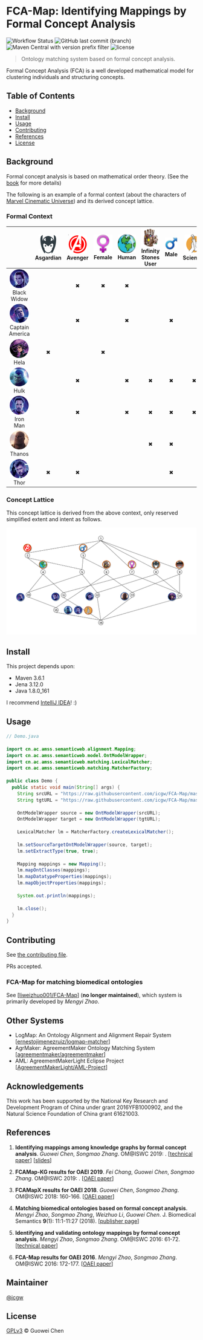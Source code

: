 FCA-Map: Identifying Mappings by Formal Concept Analysis
========================================================

![Workflow Status](https://github.com/icgw/FCA-Map/workflows/Java%20CI/badge.svg)
![GitHub last commit (branch)](https://img.shields.io/github/last-commit/icgw/FCA-Map/master)
![Maven Central with version prefix filter](https://img.shields.io/maven-central/v/org.apache.maven/maven-repository-metadata/3.6.1)
![license](https://img.shields.io/github/license/icgw/FCA-Map)

> Ontology matching system based on formal concept analysis.

Formal Concept Analysis (FCA) is a well developed mathematical model for clustering individuals and structuring concepts.

## Table of Contents

- [Background](#background)
- [Install](#install)
- [Usage](#usage)
- [Contributing](#contributing)
- [References](#references)
- [License](#license)

## Background

Formal concept analysis is based on mathematical order theory. (See the [book](https://www.springer.com/gp/book/9783540627715) for more details)

The following is an example of a formal context (about the characters of [Marvel Cinematic Universe](https://marvelcinematicuniverse.fandom.com/wiki/Category:Characters)) and its derived concept lattice.

### Formal Context

|                        | ![Asgardian][asg] <br /> Asgardian | ![Avenger][ag] <br /> Avenger | ![Female][fml] <br /> Female | ![Human][hm] <br /> Human | ![Infinity Stones User][inf] <br /> Infinity Stones User | ![Male][ml] <br /> Male | ![Scientist][sci] <br /> Scientist | ![Villain][vln] <br /> Villain |
|:----------------------:|:-:|:-:|:-:|:-:|:-:|:-:|:-:|:-:|
| ![Black Widow][bw] <br /> Black Widow         |   | ✖ | ✖ | ✖ |   |   |   |   |
| ![Captain America][ca] <br /> Captain America |   | ✖ |   | ✖ |   | ✖ |   |   |
| ![Hela][hl] <br /> Hela                       | ✖ |   | ✖ |   |   |   |   | ✖ |
| ![Hulk][hk] <br /> Hulk                       |   | ✖ |   | ✖ | ✖ | ✖ | ✖ |   |
| ![Iron Man][im] <br /> Iron Man               |   | ✖ |   | ✖ | ✖ | ✖ | ✖ |   |
| ![Thanos][ts] <br /> Thanos                   |   |   |   |   | ✖ | ✖ |   | ✖ |
| ![Thor][tr] <br /> Thor                       | ✖ | ✖ |   |   |   | ✖ |   |   |

### Concept Lattice

This concept lattice is derived from the above context, only reserved simplified extent and intent as follows.

![complete-lattice](https://raw.githubusercontent.com/icgw/FCA-Map/master/.github/assets/example-concept-lattice-marvel.svg?sanitize=true)

## Install

This project depends upon:
- Maven 3.6.1
- Jena 3.12.0
- Java 1.8.0\_161

I recommend [IntelliJ IDEA](https://www.jetbrains.com/idea/)! :)

## Usage

```java
// Demo.java

import cn.ac.amss.semanticweb.alignment.Mapping;
import cn.ac.amss.semanticweb.model.OntModelWrapper;
import cn.ac.amss.semanticweb.matching.LexicalMatcher;
import cn.ac.amss.semanticweb.matching.MatcherFactory;

public class Demo {
  public static void main(String[] args) {
    String srcURL = "https://raw.githubusercontent.com/icgw/FCA-Map/master/src/test/resources/oaei/conference/Conference.owl";
    String tgtURL = "https://raw.githubusercontent.com/icgw/FCA-Map/master/src/test/resources/oaei/conference/ekaw.owl";

    OntModelWrapper source = new OntModelWrapper(srcURL);
    OntModelWrapper target = new OntModelWrapper(tgtURL);

    LexicalMatcher lm = MatcherFactory.createLexicalMatcher();

    lm.setSourceTargetOntModelWrapper(source, target);
    lm.setExtractType(true, true);

    Mapping mappings = new Mapping();
    lm.mapOntClasses(mappings);
    lm.mapDatatypeProperties(mappings);
    lm.mapObjectProperties(mappings);

    System.out.println(mappings);

    lm.close();
  }
}
```

## Contributing

See [the contributing file](.github/CONTRIBUTING.md).

PRs accepted.

### FCA-Map for matching biomedical ontologies

See \[[liweizhuo001/FCA-Map](https://github.com/liweizhuo001/FCA-Map)\] (**no longer maintained**), which system is primarily developed by _Mengyi Zhao_.

## Other Systems
- LogMap: An Ontology Alignment and Alignment Repair System \[[ernestojimenezruiz/logmap-matcher](https://github.com/ernestojimenezruiz/logmap-matcher)\]
- AgrMaker: AgreementMaker Ontology Matching System \[[agreementmaker/agreementmaker](https://github.com/agreementmaker/agreementmaker)\]
- AML: AgreementMakerLight Eclipse Project \[[AgreementMakerLight/AML-Project](https://github.com/AgreementMakerLight/AML-Project)\]

## Acknowledgements

This work has been supported by the National Key Research and Development Program of China under grant 2016YFB1000902, and the Natural Science Foundation of China grant 61621003.

## References

1. **Identifying mappings among knowledge graphs by formal concept analysis**. _Guowei Chen_, _Songmao Zhang_. OM@ISWC 2019: . \[[technical paper][1]\] \[[slides][7]\]

2. **FCAMap-KG results for OAEI 2019**. _Fei Chang_, _Guowei Chen_, _Songmao Zhang_. OM@ISWC 2019: . \[[OAEI paper][2]\]

2. **FCAMapX results for OAEI 2018**. _Guowei Chen_, _Songmao Zhang_. OM@ISWC 2018: 160-166. \[[OAEI paper][3]\]

3. **Matching biomedical ontologies based on formal concept analysis**. _Mengyi Zhao_, _Songmao Zhang_, _Weizhuo Li_, _Guowei Chen_. J. Biomedical Semantics **9**(1): 11:1-11:27 (2018). \[[publisher page][4]\]

4. **Identifying and validating ontology mappings by formal concept analysis**. _Mengyi Zhao_, _Songmao Zhang_. OM@ISWC 2016: 61-72. \[[technical paper][5]\]

5. **FCA-Map results for OAEI 2016**. _Mengyi Zhao_, _Songmao Zhang_. OM@ISWC 2016: 172-177. \[[OAEI paper][6]\]

## Maintainer

[@icgw](https://github.com/icgw)

## License

[GPLv3](LICENSE) © Guowei Chen

[im]: https://raw.githubusercontent.com/icgw/FCA-Map/master/.github/assets/iron-man.png
[tr]: https://raw.githubusercontent.com/icgw/FCA-Map/master/.github/assets/thor.png
[bw]: https://raw.githubusercontent.com/icgw/FCA-Map/master/.github/assets/black-widow.png
[hk]: https://raw.githubusercontent.com/icgw/FCA-Map/master/.github/assets/hulk.png
[ca]: https://raw.githubusercontent.com/icgw/FCA-Map/master/.github/assets/captain-america.png
[ts]: https://raw.githubusercontent.com/icgw/FCA-Map/master/.github/assets/thanos.png
[hl]: https://raw.githubusercontent.com/icgw/FCA-Map/master/.github/assets/hela.png
[hm]: https://raw.githubusercontent.com/icgw/FCA-Map/master/.github/assets/human.png
[ml]: https://raw.githubusercontent.com/icgw/FCA-Map/master/.github/assets/male.png
[fml]: https://raw.githubusercontent.com/icgw/FCA-Map/master/.github/assets/female.png
[sci]: https://raw.githubusercontent.com/icgw/FCA-Map/master/.github/assets/scientist.png
[ag]: https://raw.githubusercontent.com/icgw/FCA-Map/master/.github/assets/avenger.png
[vln]: https://raw.githubusercontent.com/icgw/FCA-Map/master/.github/assets/villain.png
[asg]: https://raw.githubusercontent.com/icgw/FCA-Map/master/.github/assets/asgardian.png
[inf]: https://raw.githubusercontent.com/icgw/FCA-Map/master/.github/assets/infinity.png
[1]: http://disi.unitn.it/~pavel/om2019/papers/om2019\_LTpaper3.pdf
[2]: http://www.dit.unitn.it/~pavel/om2019/papers/oaei19\_paper8.pdf
[3]: http://ceur-ws.org/Vol-2288/oaei18\_paper7.pdf
[4]: https://jbiomedsem.biomedcentral.com/articles/10.1186/s13326-018-0178-9
[5]: http://ceur-ws.org/Vol-1766/om2016\_Tpaper6.pdf
[6]: http://ceur-ws.org/Vol-1766/oaei16\_paper7.pdf
[7]: https://github.com/icgw/FCA-Map/releases/download/v1.0.0/om2019-slide-gc.pdf
